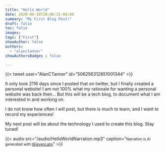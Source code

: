 ```yaml
---
title: "Hello World"
date: 2020-06-16T20:06:21-04:00
summary: "My First Blog Post!"
draft: false
toc: false
images:
tags: ["First"]
showAuthor: false
authors:
  - "alanctanner"
showAuthorsBadges : false 

---
```

{{< tweet user="AlanCTanner" id="506256312851001344" >}}

It only took 2116 days since I posted that on twitter, but I finally created a personal website! I am not 100% what my rationale for wanting a personal website was back then... But this will be a tech blog, to document what I am interested in and working on. 

I do not know how often I will post, but there is much to learn, and I want to record my experiences! 

My next post will be about the technology I used to create this blog. Stay tuned! 

{{< audio src="/audio/HelloWorldNarration.mp3" caption="<small>Narration is AI generated with [llElevenLabs](https://beta.elevenlabs.io/)</small>" >}}